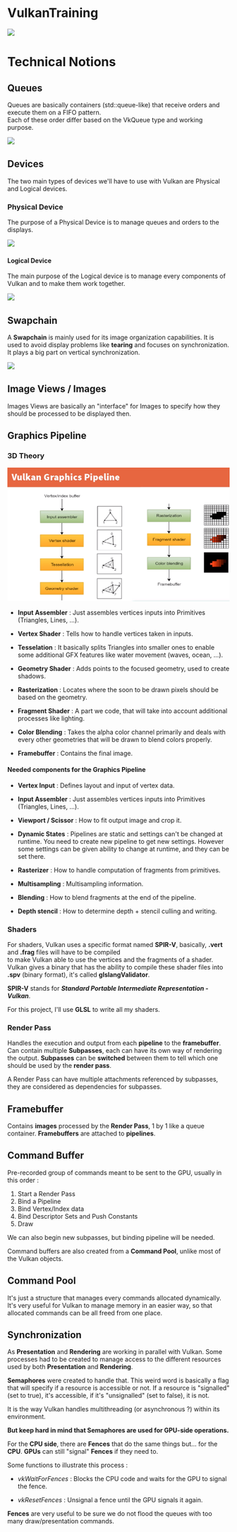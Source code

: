 # VulkanTraining

<a href="https://vulkan.lunarg.com/" target="_blank"><img src="https://vulkan.lunarg.com/img/vulkan/vulkan-red.svg"></a>

# Technical Notions

## Queues

Queues are basically containers (std::queue-like) that receive orders and execute them on a FIFO pattern.<br/>
Each of these order differ based on the VkQueue type and working purpose.<br/>

<img src="https://static.packt-cdn.com/products/9781786469809/graphics/image_03_006.jpg">

## Devices

The two main types of devices we'll have to use with Vulkan are Physical and Logical devices.<br/>

### Physical Device

The purpose of a Physical Device is to manage queues and orders to the displays.

<img src="https://vulkan.lunarg.com/doc/view/1.2.135.0/windows/tutorial/images/Device2QueueFamilies.png">

#### Logical Device

The main purpose of the Logical device is to manage every components of Vulkan and to make them work together.<br/>

<img src ="https://static.wixstatic.com/media/9b0684_f73f0947829a4842ab0106eb7e1fe88f~mv2.png/v1/fill/w_560,h_238,al_c,q_85,usm_0.66_1.00_0.01/9b0684_f73f0947829a4842ab0106eb7e1fe88f~mv2.webp">

## Swapchain

A **Swapchain** is mainly used for its image organization capabilities. It is used to avoid display problems like **tearing** and focuses on synchronization.<br/> It plays a big part on vertical synchronization.

<img src="https://vulkan.lunarg.com/doc/view/1.2.162.0/mac/tutorial/images/Swapchain.png">

## Image Views / Images

Images Views are basically an "interface" for Images to specify how they should be processed to be displayed then.

## Graphics Pipeline

### 3D Theory

<img src="https://github.com/kevinpruvost/VulkanTraining/blob/main/Screenshots/Screenshot%20from%202021-01-17%2000-47-41.png">

* **Input Assembler** : Just assembles vertices inputs into Primitives (Triangles, Lines, ...).

* **Vertex Shader** : Tells how to handle vertices taken in inputs.

* **Tesselation** : It basically splits Triangles into smaller ones to enable some additional GFX features like water movement (waves, ocean, ...).

* **Geometry Shader** : Adds points to the focused geometry, used to create shadows.

* **Rasterization** : Locates where the soon to be drawn pixels should be based on the geometry.

* **Fragment Shader** : A part we code, that will take into account additional processes like lighting.

* **Color Blending** : Takes the alpha color channel primarily and deals with every other geometries that will be drawn to blend colors properly.

* **Framebuffer** : Contains the final image.

#### Needed components for the Graphics Pipeline

* **Vertex Input** : Defines layout and input of vertex data.

* **Input Assembler** : Just assembles vertices inputs into Primitives (Triangles, Lines, ...).

* **Viewport / Scissor** : How to fit output image and crop it.

* **Dynamic States** : Pipelines are static and settings can't be changed at runtime. You need to create new pipeline to get new settings.
However some settings can be given ability to change at runtime, and they can be set there.

* **Rasterizer** : How to handle computation of fragments from primitives.

* **Multisampling** : Multisampling information.

* **Blending** : How to blend fragments at the end of the pipeline.

* **Depth stencil** : How to determine depth + stencil culling and writing.

### Shaders

For shaders, Vulkan uses a specific format named **SPIR-V**, basically, **.vert** and **.frag** files will have to be compiled<br/>
to make Vulkan able to use the vertices and the fragments of a shader.<br/>
Vulkan gives a binary that has the ability to compile these shader files into **.spv** (binary format), it's called **glslangValidator**.

**SPIR-V** stands for ***Standard Portable Intermediate Representation - Vulkan***.

For this project, I'll use **GLSL** to write all my shaders.

### Render Pass

Handles the execution and output from each **pipeline** to the **framebuffer**. Can contain multiple **Subpasses**, each can have its own way of rendering the output.
**Subpasses** can be **switched** between them to tell which one should be used by the **render pass**.

A Render Pass can have multiple attachments referenced by subpasses, they are considered as dependencies for subpasses.

## Framebuffer

Contains **images** processed by the **Render Pass**, 1 by 1 like a queue container.
**Framebuffers** are attached to **pipelines**.

## Command Buffer

Pre-recorded group of commands meant to be sent to the GPU, usually in this order :

1. Start a Render Pass
2. Bind a Pipeline
3. Bind Vertex/Index data
4. Bind Descriptor Sets and Push Constants
5. Draw

We can also begin new subpasses, but binding pipeline will be needed.

Command buffers are also created from a **Command Pool**, unlike most of the Vulkan objects.

## Command Pool

It's just a structure that manages every commands allocated dynamically. It's very useful for Vulkan to manage memory in an easier way, so that allocated commands can be all freed from one place.

## Synchronization

As **Presentation** and **Rendering** are working in parallel with Vulkan. Some processes had to be created to manage access to the different resources used by both **Presentation** and **Rendering**.

**Semaphores** were created to handle that. This weird word is basically a flag that will specify if a resource is accessible or not. If a resource is "signalled" (set to true), it's accessible, if it's "unsignalled" (set to false), it is not.

It is the way Vulkan handles multithreading (or asynchronous ?) within its environment.

**But keep hard in mind that Semaphores are used for GPU-side operations.**

For the **CPU side**, there are **Fences** that do the same things but... for the **CPU**. **GPUs** can still "signal" **Fences** if they need to.

Some functions to illustrate this process :

* *vkWaitForFences* : Blocks the CPU code and waits for the GPU to signal the fence.

* *vkResetFences* : Unsignal a fence until the GPU signals it again.

**Fences** are very useful to be sure we do not flood the queues with too many draw/presentation commands.

